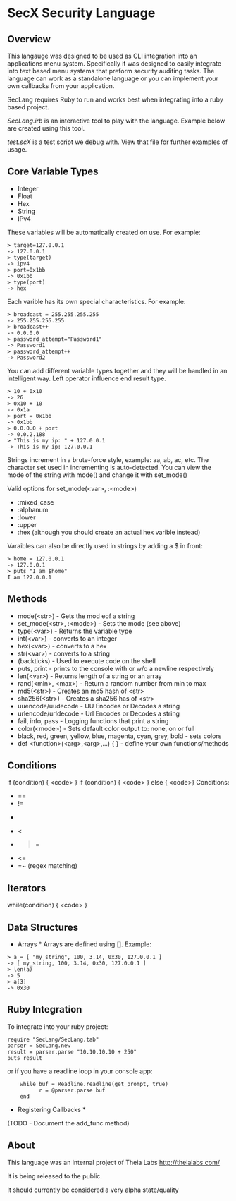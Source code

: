 SecX Security Language
======================

Overview
--------

This langauge was designed to be used as CLI integration into an applications
menu system.  Specifically it was designed to easily integrate into text
based menu systems that preform security auditing tasks.  The language
can work as a standalone language or you can implement your own callbacks
from your application.

SecLang requires Ruby to run and works best when integrating into a ruby
based project.

*SecLang.irb* is an interactive tool to play with the language.  Example
below are created using this tool.

*test.scX* is a test script we debug with.  View that file for further
examples of usage.

Core Variable Types
-------------------
* Integer
* Float
* Hex
* String
* IPv4

These variables will be automatically created on use.  For example:

```
> target=127.0.0.1
-> 127.0.0.1
> type(target)
-> ipv4
> port=0x1bb
-> 0x1bb
> type(port)
-> hex
```

Each varible has its own special characteristics.  For example:

```
> broadcast = 255.255.255.255
-> 255.255.255.255
> broadcast++
-> 0.0.0.0
> password_attempt="Password1"
-> Password1
> password_attempt++
-> Password2
```

You can add different variable types together and they will be handled in
an intelligent way.  Left operator influence end result type.

```
> 10 + 0x10
-> 26
> 0x10 + 10
-> 0x1a
> port = 0x1bb
-> 0x1bb
> 0.0.0.0 + port
-> 0.0.2.188
> "This is my ip: " + 127.0.0.1
-> This is my ip: 127.0.0.1
```

Strings increment in a brute-force style, example: aa, ab, ac, etc.  The
character set used in incrementing is auto-detected.  You can view the
mode of the string with mode() and change it with set_mode()

Valid options for set_mode(&lt;var>, :&lt;mode>)
* :mixed_case
* :alphanum
* :lower
* :upper
* :hex (although you should create an actual hex varible instead)

Varaibles can also be directly used in strings by adding a $ in front:
```
> home = 127.0.0.1
-> 127.0.0.1
> puts "I am $home"
I am 127.0.0.1
```

Methods
-------
* mode(&lt;str>) - Gets the mod eof a string
* set_mode(&lt;str>, :&lt;mode>) - Sets the mode (see above)
* type(&lt;var>) - Returns the variable type
* int(&lt;var>) - converts to an integer
* hex(&lt;var>) - converts to a hex
* str(&lt;var>) - converts to a string
* (backticks) - Used to execute code on the shell
* puts, print - prints to the console with or w/o a newline respectively
* len(&lt;var>) - Returns length of a string or an array
* rand(&lt;min>, &lt;max>) - Return a random number from min to max
* md5(&lt;str>) - Creates an md5 hash of &lt;str>
* sha256(&lt;str>) - Creates a sha256 has of &lt;str>
* uuencode/uudecode - UU Encodes or Decodes a string
* urlencode/urldecode - Url Encodes or Decodes a string
* fail, info, pass - Logging functions that print a string
* color(&lt;mode>) - Sets default color output to: none, on or full
* black, red, green, yellow, blue, magenta, cyan, grey, bold - sets colors
* def &lt;function>(&lt;arg>,&lt;arg>,...) { } - define your own functions/methods

Conditions
----------
if (condition) { &lt;code> }
if (condition) { &lt;code> } else { &lt;code>}
Conditions:
* ==
* !=
* >
* &lt;
* >=
* &lt;=
* =~ (regex matching)

Iterators
---------
while(condition) { &lt;code> }

Data Structures
---------------
* Arrays *
Arrays are defined using []. Example:

```
> a = [ "my_string", 100, 3.14, 0x30, 127.0.0.1 ]
-> [ my_string, 100, 3.14, 0x30, 127.0.0.1 ]
> len(a)
-> 5
> a[3]
-> 0x30
```

Ruby Integration
----------------
To integrate into your ruby project:
```
require "SecLang/SecLang.tab"
parser = SecLang.new
result = parser.parse "10.10.10.10 + 250"
puts result
```

or if you have a readline loop in your console app:
```
    while buf = Readline.readline(get_prompt, true)
          r = @parser.parse buf
    end
```

* Registering Callbacks *

(TODO - Document the add_func method)

About
-----
This language was an internal project of Theia Labs http://theialabs.com/

It is being released to the public.

It should currently be considered a very alpha state/quality


